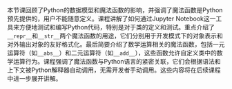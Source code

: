 本节课回顾了Python的数据模型和魔法函数的影响，并强调了魔法函数是Python预先提供的，用户不能随意定义。课程讲解了如何通过Jupyter Notebook这一工具来方便地测试和编写Python代码，特别是对于类的定义和测试。重点介绍了`__repr__`和`__str__`两个魔法函数的用途，它们分别用于开发模式下的对象表示和对外输出对象的友好格式化。最后简要介绍了数学运算相关的魔法函数，包括一元运算符（如`__abs__`）和二元运算符（如`__add__`），这些函数允许自定义类中的数学运算行为。课程强调了魔法函数与Python语言的紧密关联，它们会根据语法和上下文被Python解释器自动调用，无需开发者手动调用。这些内容将在后续课程中进一步展开讲解。